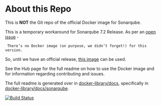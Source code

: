 # About this Repo

This is **NOT** the Git repo of the official Docker image for Sonarqube.

This is a temporary workaround for Sonarqube 7.2 Release. As per an [open issue](https://github.com/SonarSource/docker-sonarqube/issues/182) -

``` There’s no Docker image (on purpose, we didn’t forget!) for this version.```

So, until we have an official release, [this image](https://hub.docker.com/r/kubus/docker-sonarqube/) can be used.


See the Hub page for the full readme on how to use the Docker image and for information regarding contributing and issues.

The full readme is generated over in [docker-library/docs](https://github.com/docker-library/docs), specifically in [docker-library/docs/sonarqube](https://github.com/docker-library/docs/tree/master/sonarqube).

[![Build Status](https://travis-ci.org/SonarSource/docker-sonarqube.svg)](https://travis-ci.org/SonarSource/docker-sonarqube)
